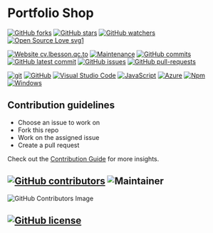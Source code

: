 # Portfolio Shop

[![GitHub forks](https://img.shields.io/github/forks/Portfolio-Shop/portfolioshop.svg?style=social&label=Fork&maxAge=2592000)](https://GitHub.com/Portfolio-Shop/portfolioshop/network/)
[![GitHub stars](https://img.shields.io/github/stars/Portfolio-Shop/portfolioshop.svg?style=social&label=Star&maxAge=2592000)](https://GitHub.com/Portfolio-Shop/portfolioshop/stargazers/)
[![GitHub watchers](https://img.shields.io/github/watchers/Portfolio-Shop/portfolioshop.svg?style=social&label=Watch&maxAge=2592000)](https://GitHub.com/Portfolio-Shop/portfolioshop/watchers/)
[![Open Source Love svg1](https://badges.frapsoft.com/os/v1/open-source.svg?v=103)](https://github.com/ellerbrock/open-source-badges/)

[![Website cv.lbesson.qc.to](https://img.shields.io/website-up-down-green-red/http/www.portfolioshop.tech)](https://www.portfolioshop.tech)
[![Maintenance](https://img.shields.io/badge/Maintained%3F-yes-green.svg)](https://GitHub.com/Portfolio-Shop/portfolioshop/graphs/commit-activity)
[![GitHub commits](https://badgen.net/github/commits/Portfolio-Shop/portfolioshop)](https://GitHub.com/Portfolio-Shop/portfolioshop/commit/)
[![GitHub latest commit](https://badgen.net/github/last-commit/Portfolio-Shop/portfolioshop)](https://GitHub.com/Portfolio-Shop/portfolioshop/commit/)
[![GitHub issues](https://img.shields.io/github/issues/Portfolio-Shop/portfolioshop.svg)](https://GitHub.com/Portfolio-Shop/portfolioshop/issues/)
[![GitHub pull-requests](https://img.shields.io/github/issues-pr/Portfolio-Shop/portfolioshop.svg)](https://GitHub.com/Portfolio-Shop/portfolioshop/pull/)

[![git](https://badgen.net/badge/icon/git?icon=git&label)](https://git-scm.com)
[![GitHub](https://badgen.net/badge/icon/github?icon=github&label)](https://github.com)
[![Visual Studio Code](https://img.shields.io/badge/--007ACC?logo=visual%20studio%20code&logoColor=ffffff)](https://code.visualstudio.com/)
[![JavaScript](https://img.shields.io/badge/--F7DF1E?logo=javascript&logoColor=000)](https://www.javascript.com/)
[![Azure](https://badgen.net/badge/icon/azure?icon=azure&label)](https://azure.microsoft.com)
[![Npm](https://badgen.net/badge/icon/npm?icon=npm&label)](https://https://npmjs.com/)
[![Windows](https://badgen.net/badge/icon/windows?icon=windows&label)](https://microsoft.com/windows/)

## Contribution guidelines

- Choose an issue to work on
- Fork this repo
- Work on the assigned issue
- Create a pull request

Check out the [Contribution Guide](./CONTRIBUTING.md) for more insights.

## [![GitHub contributors](https://img.shields.io/github/contributors/Portfolio-Shop/portfolioshop.svg)](https://GitHub.com/Naereen/badges/graphs/contributors/) ![Maintainer](https://img.shields.io/badge/maintainers-Sudip%20Mondal%20&%20Ayush%20Tiwari-blue)

![GitHub Contributors Image](https://contrib.rocks/image?repo=Portfolio-Shop/portfolioshop)

## [![GitHub license](https://badgen.net/github/license/Portfolio-Shop/portfolioshop)](https://github.com/Portfolio-Shop/portfolioshop/blob/master/LICENSE)


